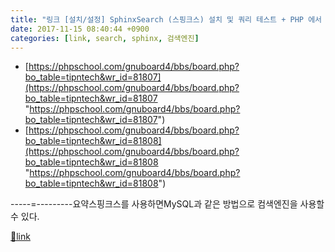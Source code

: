 ```yaml
---
title: "링크 [설치/설정] SphinxSearch (스핑크스) 설치 및 쿼리 테스트 + PHP 에서 사용"
date: 2017-11-15 08:40:44 +0900
categories: [link, search, sphinx, 검색엔진]
---
```


- [https://phpschool.com/gnuboard4/bbs/board.php?bo_table=tipntech&wr_id=81807](https://phpschool.com/gnuboard4/bbs/board.php?bo_table=tipntech&wr_id=81807 "https://phpschool.com/gnuboard4/bbs/board.php?bo_table=tipntech&wr_id=81807")
- [https://phpschool.com/gnuboard4/bbs/board.php?bo_table=tipntech&wr_id=81808](https://phpschool.com/gnuboard4/bbs/board.php?bo_table=tipntech&wr_id=81808 "https://phpschool.com/gnuboard4/bbs/board.php?bo_table=tipntech&wr_id=81808")

-----=---------요약스핑크스를 사용하면MySQL과 같은 방법으로 컴색엔진을 사용할 수 있다.


[🔗link](http://www.mins01.com/mh/tech/read/1125)